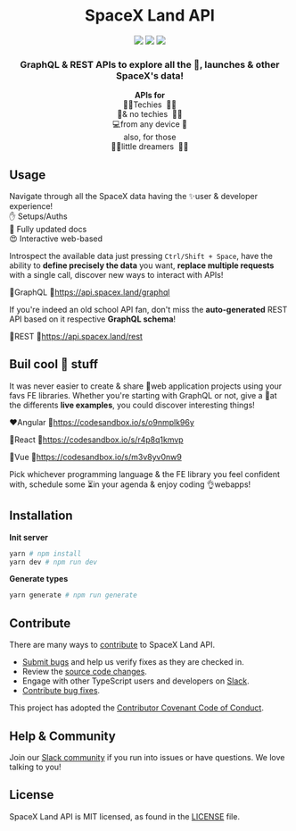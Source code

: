 <h1 align="center">SpaceX Land API</h1>

<p align="center">
<a href="https://github.com/spacexland/api/blob/master/LICENSE"><img src="https://img.shields.io/badge/license-MIT-blue.svg"></a>
<a href="https://github.com/spacexland/api/blob/master/CONTRIBUTING.md#feature"><img src="https://img.shields.io/badge/PRs-welcome-brightgreen.svg"></a>
<a href="https://spacexland.slack.com"><img src="https://img.shields.io/badge/slack-join-orange.svg"></a>
</p>
<h3 align="center">GraphQL & REST APIs to explore all the 🚀, launches & other SpaceX's data!</h3>
<p align="center">
<b>APIs for</b>
</br>👩‍💻Techies&nbsp&nbsp👨‍🏫 
</br>👴& no techies&nbsp&nbsp👩‍🌾
</br>💻from any device&nbsp📱
</br>also, for those
</br>👩‍🚀little dreamers&nbsp&nbsp👨‍🚀 
</p>
<!-- <p align="center"><img src="https://cdn-images-1.medium.com/max/2600/1*ixnzMP6t4Iot9nZpBmr1Vw.png"></p> -->

## Usage

Navigate through all the SpaceX data having the ✨user & developer experience!  
✋ Setups/Auths   
🤗 Fully updated docs  
😍 Interactive web-based  

Introspect the available data just pressing `Ctrl/Shift + Space`, have the ability to **define precisely the data** you want,
**replace multiple requests** with a single call, discover new ways to interact with APIs!

💜GraphQL 🔗https://api.spacex.land/graphql  

If you're indeed an old school API fan, don't miss the **auto-generated** REST API based on it respective **GraphQL schema**!

🖤REST 🔗https://api.spacex.land/rest


## Buil cool 🚀 stuff

It was never easier to create & share 💯web application projects using your favs FE libraries. Whether you're starting with GraphQL or not, give a 👀at the differents **live examples**, you could discover interesting things!

❤️Angular 🔗https://codesandbox.io/s/o9nmplk96y

💙React 🔗https://codesandbox.io/s/r4p8q1kmvp

💚Vue 🔗https://codesandbox.io/s/m3v8yv0nw9

Pick whichever programming language & the FE library you feel confident with, schedule some ⏳in your agenda & enjoy coding 👌webapps!

## Installation

**Init server**

```bash
yarn # npm install
yarn dev # npm run dev
```

**Generate types**

```bash
yarn generate # npm run generate
```

## Contribute

There are many ways to [contribute](https://github.com/spacexland/api/blob/master/CONTRIBUTING.md) to SpaceX Land API.

- [Submit bugs](https://github.com/spacexland/api/issues) and help us verify fixes as they are checked in.
- Review the [source code changes](https://github.com/spacexland/api/pulls).
- Engage with other TypeScript users and developers on [Slack](https://spacexland.slack.com).
- [Contribute bug fixes](https://github.com/spacexland/api/blob/master/CONTRIBUTING.md).

This project has adopted the [Contributor Covenant Code of Conduct](https://www.contributor-covenant.org/version/1/4/code-of-conduct.md).

## Help & Community

Join our [Slack community](http://spacexland.slack.com) if you run into issues or have questions. We love talking to you!

## License

SpaceX Land API is MIT licensed, as found in the [LICENSE](https://github.com/spacexland/api/blob/master/LICENSE) file.
